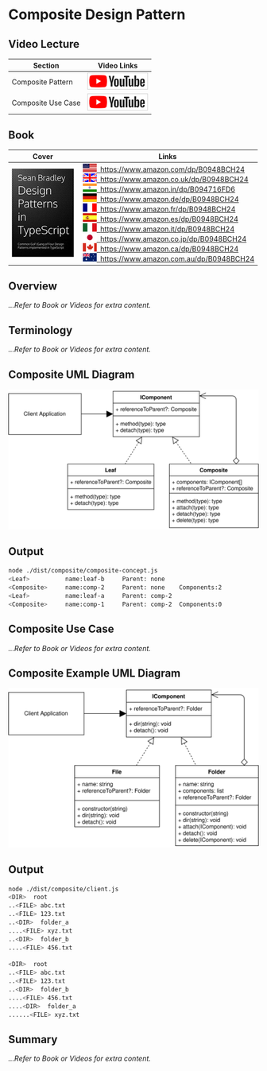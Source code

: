 # Composite Design Pattern

## Video Lecture

| Section            | Video Links                                                                                                                                                                                                            |
| ------------------ | ---------------------------------------------------------------------------------------------------------------------------------------------------------------------------------------------------------------------- |
| Composite Pattern  | <a id="ytVideoLink" href="https://www.youtube.com/watch?v=kPBqsQBbRvA&list=PLKWUX7aMnlELvv8bXquIgxXYyHH5SFlaP" target="_blank" title="Composite Pattern"><img src="../img/yt_btn_sm.gif" alt="Composite Pattern"/></a>   |
| Composite Use Case | <a id="ytVideoLink" href="https://www.youtube.com/watch?v=1km6cxawCUg&list=PLKWUX7aMnlELvv8bXquIgxXYyHH5SFlaP" target="_blank" title="Composite Use Case"><img src="../img/yt_btn_sm.gif" alt="Composite Use Case"/></a> |

## Book 

Cover | Links
-|-
![Design Patterns In TypeScript (ASIN : B0948BCH24)](../img/dp_typescript_125.jpg) | &nbsp;<a href="https://www.amazon.com/dp/B0948BCH24"><img src="../img/flag_us.gif">&nbsp; https://www.amazon.com/dp/B0948BCH24</a><br/>&nbsp;<a href="https://www.amazon.co.uk/dp/B0948BCH24"><img src="../img/flag_uk.gif">&nbsp; https://www.amazon.co.uk/dp/B0948BCH24</a><br/>&nbsp;<a href="https://www.amazon.in/dp/B094716FD6"><img src="../img/flag_in.gif">&nbsp; https://www.amazon.in/dp/B094716FD6</a><br/>&nbsp;<a href="https://www.amazon.de/dp/B0948BCH24"><img src="../img/flag_de.gif">&nbsp; https://www.amazon.de/dp/B0948BCH24</a><br/>&nbsp;<a href="https://www.amazon.fr/dp/B0948BCH24"><img src="../img/flag_fr.gif">&nbsp; https://www.amazon.fr/dp/B0948BCH24</a><br/>&nbsp;<a href="https://www.amazon.es/dp/B0948BCH24"><img src="../img/flag_es.gif">&nbsp; https://www.amazon.es/dp/B0948BCH24</a><br/>&nbsp;<a href="https://www.amazon.it/dp/B0948BCH24"><img src="../img/flag_it.gif">&nbsp; https://www.amazon.it/dp/B0948BCH24</a><br/>&nbsp;<a href="https://www.amazon.co.jp/dp/B0948BCH24"><img src="../img/flag_jp.gif">&nbsp; https://www.amazon.co.jp/dp/B0948BCH24</a><br/>&nbsp;<a href="https://www.amazon.ca/dp/B0948BCH24"><img src="../img/flag_ca.gif">&nbsp; https://www.amazon.ca/dp/B0948BCH24</a><br/>&nbsp;<a href="https://www.amazon.com.au/dp/B0948BCH24"><img src="../img/flag_au.gif">&nbsp; https://www.amazon.com.au/dp/B0948BCH24</a>

## Overview

_...Refer to Book or Videos for extra content._

## Terminology

_...Refer to Book or Videos for extra content._

## Composite UML Diagram

![Composite Pattern UML Diagram](../img/composite_concept.svg)

## Output

```bash
node ./dist/composite/composite-concept.js
<Leaf>          name:leaf-b     Parent: none
<Composite>     name:comp-2     Parent: none    Components:2
<Leaf>          name:leaf-a     Parent: comp-2
<Composite>     name:comp-1     Parent: comp-2  Components:0
```

## Composite Use Case

_...Refer to Book or Videos for extra content._

## Composite Example UML Diagram

![Composite Pattern Use Case UML Diagram](../img/composite_example.svg)

## Output

```bash
node ./dist/composite/client.js
<DIR>  root
..<FILE> abc.txt
..<FILE> 123.txt
..<DIR>  folder_a
....<FILE> xyz.txt
..<DIR>  folder_b
....<FILE> 456.txt

<DIR>  root
..<FILE> abc.txt
..<FILE> 123.txt
..<DIR>  folder_b
....<FILE> 456.txt
....<DIR>  folder_a
......<FILE> xyz.txt
```

<!-- ## New Coding Concepts

### todo -->

## Summary

_...Refer to Book or Videos for extra content._
